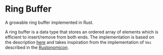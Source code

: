 # Ring Buffer

A growable ring buffer implemented in Rust.

A ring buffer is a data type that stores an ordered array of elements which is efficient to insert/remove from both ends. The implementation is based on the description [here](https://en.wikipedia.org/wiki/Circular_buffer) and takes inspiration from the implementation of `Vec` described in the [Rustonomicon](https://doc.rust-lang.org/nomicon/vec/vec.html).
